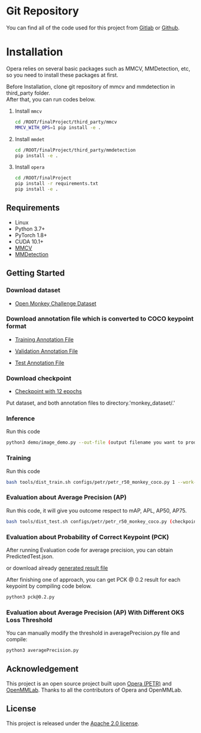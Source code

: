 # Git Repository

You can find all of the code used for this project from [Gitlab](https://git.cs.bham.ac.uk/projects-2022-23/jxp042) or [Github](https://github.com/jiwonhaha/finalProject).

# Installation

Opera relies on several basic packages such as MMCV, MMDetection, etc, so you need to install these packages at first.

Before Installation, clone git repository of mmcv and mmdetection in third_party folder.   
After that, you can run codes below.


1. Install `mmcv`

   ```bash
   cd /ROOT/finalProject/third_party/mmcv
   MMCV_WITH_OPS=1 pip install -e .
   ```

2. Install `mmdet`

   ```bash
   cd /ROOT/finalProject/third_party/mmdetection
   pip install -e .
   ```

3. Install `opera`

   ```bash
   cd /ROOT/finalProject
   pip install -r requirements.txt
   pip install -e .
   ```



## Requirements

- Linux
- Python 3.7+
- PyTorch 1.8+
- CUDA 10.1+
- [MMCV](https://mmcv.readthedocs.io/en/latest/#installation)
- [MMDetection](https://mmdetection.readthedocs.io/en/latest/#installation)

## Getting Started

### Download dataset

- [Open Monkey Challenge Dataset](https://competitions.codalab.org/competitions/34342#learn_the_details)

### Download annotation file which is converted to COCO keypoint format

- [Training Annotation File](https://drive.google.com/file/d/1-8c652RrCyKI0mAor_KPlI_WQ8EMQPYV/view?usp=share_link) 
        
- [Validation Annotation File](https://drive.google.com/file/d/1DZcVRiXCpGsbrfZz9ABFUFs68PNSfgx8/view?usp=share_link) 

- [Test Annotation File](https://drive.google.com/file/d/1AiU1KqqPLhGWDnKPvfNiTQuSY4hBUsYt/view?usp=share_link) 
         

### Download checkpoint

- [Checkpoint with 12 epochs](https://drive.google.com/file/d/1OwBYLV7y5illjyWfspIq6u76iS0CP568/view?usp=share_link)

Put dataset, and both annotation files to directory.'monkey_dataset/.'       

       
### Inference       
Run this code   

``` bash
python3 demo/image_demo.py --out-file (output filename you want to product) (file directory you want to inference) configs/petr/petr_r50_monkey_coco.py (checkpoint directory)
```

### Training        
Run this code        

``` bash
bash tools/dist_train.sh configs/petr/petr_r50_monkey_coco.py 1 --work-dir monkeyDir --gpu-id 0 --resume-from (checkpoint directory which is start point)
```

### Evaluation about Average Precision (AP)

Run this code, it will give you outcome respect to mAP, APL, AP50, AP75.   

``` bash
bash tools/dist_test.sh configs/petr/petr_r50_monkey_coco.py (checkpoint directory) 1 --eval keypoints
```

### Evaluation about Probability of Correct Keypoint (PCK)

After running Evaluation code for average precision, you can obtain PredictedTest.json.

or download already [generated result file](https://drive.google.com/file/d/1W-qtnWe2NGpxMymXJvCQEFFZ8TsD1wAJ/view?usp=share_link)

After finishing one of approach, you can get PCK @ 0.2 result for each keypoint by compiling code below.

``` bash
python3 pck@0.2.py
```

### Evaluation about Average Precision (AP) With Different OKS Loss Threshold

You can manually modify the threshold in averagePrecision.py file and compile:
``` bash
python3 averagePrecision.py
```


## Acknowledgement

This project is an open source project built upon [Opera (PETR)](https://github.com/hikvision-research/opera) and [OpenMMLab](https://github.com/open-mmlab/). Thanks to all the contributors of Opera and OpenMMLab.


## License

This project is released under the [Apache 2.0 license](LICENSE).

